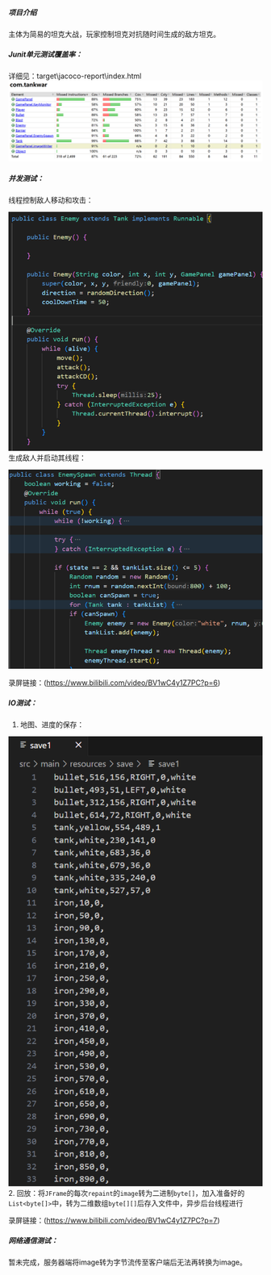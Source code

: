 ##### 项目介绍
主体为简易的坦克大战，玩家控制坦克对抗随时间生成的敌方坦克。

##### Junit单元测试覆盖率：
详细见：target\jacoco-report\index.html
![Alt text](image.png)
##### 并发测试：
线程控制敌人移动和攻击：  

![Alt text](image-1.png)
生成敌人并启动其线程：  

![Alt text](image-2.png)

录屏链接：(https://www.bilibili.com/video/BV1wC4y1Z7PC?p=6)  
##### IO测试：
1. 地图、进度的保存：  

![Alt text](image-3.png)
2. 回放：将`JFrame`的每次`repaint`的`image`转为二进制`byte[]`，加入准备好的`List<byte[]>`中，转为二维数组`byte[][]`后存入文件中，异步后台线程进行

录屏链接：(https://www.bilibili.com/video/BV1wC4y1Z7PC?p=7)  
##### 网络通信测试：
暂未完成，服务器端将image转为字节流传至客户端后无法再转换为image。